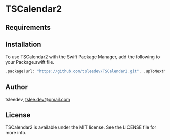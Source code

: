 # TSCalendar2

## Requirements

## Installation

To use TSCalendar2 with the Swift Package Manager, add the following to your Package.swift file.

```swift
.package(url: "https://github.com/tsleedev/TSCalendar2.git", .upToNextMajor(from: "1.0.5"))
```

## Author

tsleedev, tslee.dev@gmail.com

## License

TSCalendar2 is available under the MIT license. See the LICENSE file for more info.
